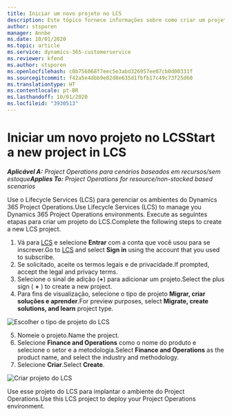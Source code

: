```yaml
---
title: Iniciar um novo projeto no LCS
description: Este tópico fornece informações sobre como criar um projeto no LCS para o ambiente do Project Operations.
author: stsporen
manager: Annbe
ms.date: 10/01/2020
ms.topic: article
ms.service: dynamics-365-customerservice
ms.reviewer: kfend
ms.author: stsporen
ms.openlocfilehash: c0b756068f7eec5e3abd326957ee07cb0d00331f
ms.sourcegitcommit: f42a5e4dbb9e82d8e635d1fbfb17c49c73f25d60
ms.translationtype: HT
ms.contentlocale: pt-BR
ms.lasthandoff: 10/01/2020
ms.locfileid: "3930513"
---
```

# <a name="start-a-new-project-in-lcs"></a><span data-ttu-id="c73ad-103">Iniciar um novo projeto no LCS</span><span class="sxs-lookup"><span data-stu-id="c73ad-103">Start a new project in LCS</span></span>

<span data-ttu-id="c73ad-104">_**Aplicável A:** Project Operations para cenários baseados em recursos/sem estoque_</span><span class="sxs-lookup"><span data-stu-id="c73ad-104">_**Applies To:** Project Operations for resource/non-stocked based scenarios_</span></span>

<span data-ttu-id="c73ad-105">Use o Lifecycle Services (LCS) para gerenciar os ambientes do Dynamics 365 Project Operations.</span><span class="sxs-lookup"><span data-stu-id="c73ad-105">Use Lifecycle Services (LCS) to manage you Dynamics 365 Project Operations environments.</span></span> <span data-ttu-id="c73ad-106">Execute as seguintes etapas para criar um projeto do LCS.</span><span class="sxs-lookup"><span data-stu-id="c73ad-106">Complete the following steps to create a new LCS project.</span></span>

1. <span data-ttu-id="c73ad-107">Vá para [LCS](https://lcs.dynamics.com/Logon/Index) e selecione **Entrar** com a conta que você usou para se inscrever.</span><span class="sxs-lookup"><span data-stu-id="c73ad-107">Go to [LCS](https://lcs.dynamics.com/Logon/Index) and select **Sign in** using the account that you used to subscribe.</span></span>
2. <span data-ttu-id="c73ad-108">Se solicitado, aceite os termos legais e de privacidade.</span><span class="sxs-lookup"><span data-stu-id="c73ad-108">If prompted, accept the legal and privacy terms.</span></span>
3. <span data-ttu-id="c73ad-109">Selecione o sinal de adição (**+**) para adicionar um projeto.</span><span class="sxs-lookup"><span data-stu-id="c73ad-109">Select the plus sign ( **+** ) to create a new project.</span></span>
4. <span data-ttu-id="c73ad-110">Para fins de visualização, selecione o tipo de projeto **Migrar, criar soluções e aprender**.</span><span class="sxs-lookup"><span data-stu-id="c73ad-110">For preview purposes, select **Migrate, create solutions, and learn** project type.</span></span>

  ![Escolher o tipo de projeto do LCS](./media/create-lcs-1.png)

5. <span data-ttu-id="c73ad-112">Nomeie o projeto.</span><span class="sxs-lookup"><span data-stu-id="c73ad-112">Name the project.</span></span> 
6. <span data-ttu-id="c73ad-113">Selecione **Finance and Operations** como o nome do produto e selecione o setor e a metodologia.</span><span class="sxs-lookup"><span data-stu-id="c73ad-113">Select **Finance and Operations** as the product name, and select the industry and methodology.</span></span> 
7. <span data-ttu-id="c73ad-114">Selecione **Criar**.</span><span class="sxs-lookup"><span data-stu-id="c73ad-114">Select **Create**.</span></span>

![Criar projeto do LCS](./media/create-lcs-2.png)

<span data-ttu-id="c73ad-116">Use esse projeto do LCS para implantar o ambiente do Project Operations.</span><span class="sxs-lookup"><span data-stu-id="c73ad-116">Use this LCS project to deploy your Project Operations environment.</span></span>

